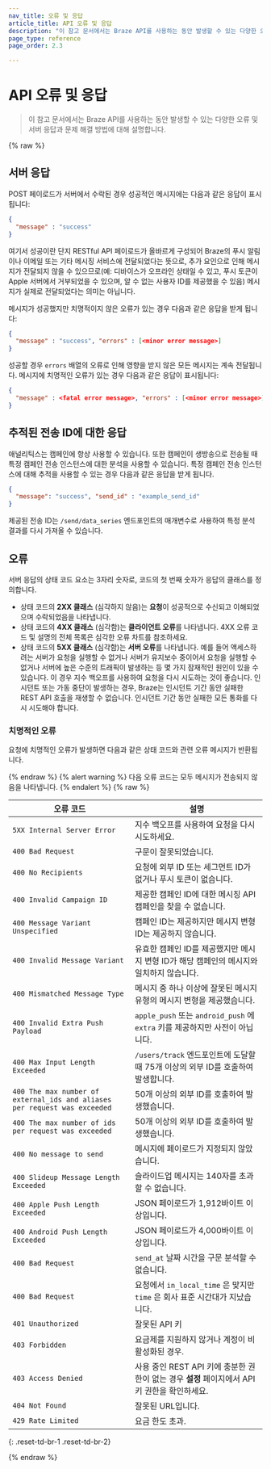```yaml
---
nav_title: 오류 및 응답
article_title: API 오류 및 응답
description: "이 참고 문서에서는 Braze API를 사용하는 동안 발생할 수 있는 다양한 오류 및 서버 응답과 문제 해결 방법에 대해 설명합니다." 
page_type: reference
page_order: 2.3

---
```

# API 오류 및 응답

> 이 참고 문서에서는 Braze API를 사용하는 동안 발생할 수 있는 다양한 오류 및 서버 응답과 문제 해결 방법에 대해 설명합니다. 

{% raw %}

## 서버 응답

POST 페이로드가 서버에서 수락된 경우 성공적인 메시지에는 다음과 같은 응답이 표시됩니다:

```json
{
  "message" : "success"
}
```

여기서 성공이란 단지 RESTful API 페이로드가 올바르게 구성되어 Braze의 푸시 알림이나 이메일 또는 기타 메시징 서비스에 전달되었다는 뜻으로, 추가 요인으로 인해 메시지가 전달되지 않을 수 있으므로(예: 디바이스가 오프라인 상태일 수 있고, 푸시 토큰이 Apple 서버에서 거부되었을 수 있으며, 알 수 없는 사용자 ID를 제공했을 수 있음) 메시지가 실제로 전달되었다는 의미는 아닙니다.

메시지가 성공했지만 치명적이지 않은 오류가 있는 경우 다음과 같은 응답을 받게 됩니다:

```json
{
  "message" : "success", "errors" : [<minor error message>]
}
```

성공할 경우 `errors` 배열의 오류로 인해 영향을 받지 않은 모든 메시지는 계속 전달됩니다. 메시지에 치명적인 오류가 있는 경우 다음과 같은 응답이 표시됩니다:

```json
{
  "message" : <fatal error message>, "errors" : [<minor error message>]
}
```

## 추적된 전송 ID에 대한 응답

애널리틱스는 캠페인에 항상 사용할 수 있습니다. 또한 캠페인이 생방송으로 전송될 때 특정 캠페인 전송 인스턴스에 대한 분석을 사용할 수 있습니다. 특정 캠페인 전송 인스턴스에 대해 추적을 사용할 수 있는 경우 다음과 같은 응답을 받게 됩니다.

```json
{
  "message": "success", "send_id" : "example_send_id"
}
```

제공된 전송 ID는 `/send/data_series` 엔드포인트의 매개변수로 사용하여 특정 분석 결과를 다시 가져올 수 있습니다.

## 오류

서버 응답의 상태 코드 요소는 3자리 숫자로, 코드의 첫 번째 숫자가 응답의 클래스를 정의합니다.

- 상태 코드의 **2XX 클래스** (심각하지 않음)는 **요청**이 성공적으로 수신되고 이해되었으며 수락되었음을 나타냅니다.
- 상태 코드의 **4XX 클래스** (심각함)는 **클라이언트 오류**를 나타냅니다. 4XX 오류 코드 및 설명의 전체 목록은 심각한 오류 차트를 참조하세요.
- 상태 코드의 **5XX 클래스** (심각함)는 **서버 오류**를 나타냅니다. 예를 들어 액세스하려는 서버가 요청을 실행할 수 없거나 서버가 유지보수 중이어서 요청을 실행할 수 없거나 서버에 높은 수준의 트래픽이 발생하는 등 몇 가지 잠재적인 원인이 있을 수 있습니다. 이 경우 지수 백오프를 사용하여 요청을 다시 시도하는 것이 좋습니다. 인시던트 또는 가동 중단이 발생하는 경우, Braze는 인시던트 기간 동안 실패한 REST API 호출을 재생할 수 없습니다. 인시던트 기간 동안 실패한 모든 통화를 다시 시도해야 합니다.

### 치명적인 오류

요청에 치명적인 오류가 발생하면 다음과 같은 상태 코드와 관련 오류 메시지가 반환됩니다.

{% endraw %}
{% alert warning %}
다음 오류 코드는 모두 메시지가 전송되지 않음을 나타냅니다.
{% endalert %}
{% raw %}

| 오류 코드 | 설명 |
|---|---|
| `5XX Internal Server Error` | 지수 백오프를 사용하여 요청을 다시 시도하세요.|
| `400 Bad Request` | 구문이 잘못되었습니다.|
| `400 No Recipients` | 요청에 외부 ID 또는 세그먼트 ID가 없거나 푸시 토큰이 없습니다.|
| `400 Invalid Campaign ID` | 제공한 캠페인 ID에 대한 메시징 API 캠페인을 찾을 수 없습니다.|
| `400 Message Variant Unspecified` | 캠페인 ID는 제공하지만 메시지 변형 ID는 제공하지 않습니다.|
| `400 Invalid Message Variant` | 유효한 캠페인 ID를 제공했지만 메시지 변형 ID가 해당 캠페인의 메시지와 일치하지 않습니다.|
| `400 Mismatched Message Type` | 메시지 중 하나 이상에 잘못된 메시지 유형의 메시지 변형을 제공했습니다.|
| `400 Invalid Extra Push Payload` | `apple_push` 또는 `android_push` 에 `extra` 키를 제공하지만 사전이 아닙니다.|
| `400 Max Input Length Exceeded` | `/users/track` 엔드포인트에 도달할 때 75개 이상의 외부 ID를 호출하여 발생합니다.|
| `400 The max number of external_ids and aliases per request was exceeded` | 50개 이상의 외부 ID를 호출하여 발생했습니다.|
| `400 The max number of ids per request was exceeded` | 50개 이상의 외부 ID를 호출하여 발생했습니다.|
| `400 No message to send` | 메시지에 페이로드가 지정되지 않았습니다.|
| `400 Slideup Message Length Exceeded` | 슬라이드업 메시지는 140자를 초과할 수 없습니다.|
| `400 Apple Push Length Exceeded` | JSON 페이로드가 1,912바이트 이상입니다.|
| `400 Android Push Length Exceeded` | JSON 페이로드가 4,000바이트 이상입니다.|
| `400 Bad Request` | `send_at` 날짜 시간을 구문 분석할 수 없습니다.|
| `400 Bad Request` | 요청에서 `in_local_time` 은 맞지만 `time` 은 회사 표준 시간대가 지났습니다.|
| `401 Unauthorized` | 잘못된 API 키 |
| `403 Forbidden` | 요금제를 지원하지 않거나 계정이 비활성화된 경우.|
| `403 Access Denied` | 사용 중인 REST API 키에 충분한 권한이 없는 경우 **설정** 페이지에서 API 키 권한을 확인하세요.|
| `404 Not Found` | 잘못된 URL입니다. |
| `429 Rate Limited` | 요금 한도 초과. |
{: .reset-td-br-1 .reset-td-br-2}

{% endraw %}
